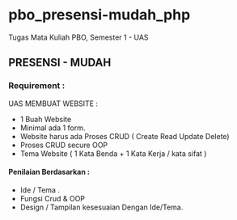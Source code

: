 # pbo_presensi-mudah_php  
Tugas Mata Kuliah PBO, Semester 1 - UAS  

## PRESENSI - MUDAH  

### Requirement :  
UAS MEMBUAT WEBSITE :  
- 1 Buah Website  
- Minimal ada 1 form.  
- Website harus ada Proses CRUD ( Create Read Update Delete)  
- Proses CRUD secure OOP  
- Tema Website ( 1 Kata Benda + 1 Kata Kerja / kata sifat )  

#### Penilaian Berdasarkan :  
- Ide / Tema .  
- Fungsi Crud & OOP  
- Design / Tampilan kesesuaian Dengan Ide/Tema.  
